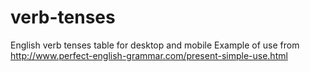verb-tenses
===========

English verb tenses table for desktop and mobile
Example of use from http://www.perfect-english-grammar.com/present-simple-use.html
